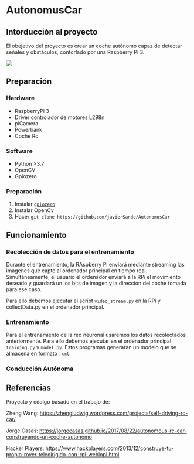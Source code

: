 # AutonomusCar

## Intorducción al proyecto
El obejetivo del proyecto es crear un coche autónomo capaz de detectar señales y obstáculos, contorlado por una Raspberry Pi 3.

<img src="https://drive.google.com/file/d/1eTHoCQzw91yEDIM7L9UKhwfxIqKW22Ud/view?usp=sharing">

## Preparación

### Hardware

- RaspberryPi 3
- Driver controlador de motores L298n
- piCamera
- Powerbank
- Coche Rc

### Software

- Python >3.7
- OpenCV
- Gpiozero

### Preparación

1. Instalar [`gpiozero`](https://gpiozero.readthedocs.io)
2. Instalar OpenCv
3. Hacer  ```git clone https://github.com/javierSande/AutonomusCar```

## Funcionamiento

### Recolección de datos para el entrenamiento

Durante el entrenamiento, la RAspberry Pi enviará mediante streaming las imagenes que capte al ordenador principal en tiempo real. Simultáneamente, el usuario el ordenador enviará a la RPi el movimiento deseado y guardará un los bits de imagen y la dirección del coche tomada para ese caso.

Para ello debemos ejecutar el script `video_stream.py` en la RPi y collectData.py en el ordenador principal.

### Entrenamiento

Para el entrenamiento de la red neuronal usaremos los datos recolectados anteriormente. Para ello debemos ejecutar en el ordenador principal `training.py` y `model.py`. Estos programas generaran un modelo que se almacena en formato `.xml`.

### Conducción Autónoma



## Referencias
Proyecto y código basado en el trabajo de:

Zheng Wang: https://zhengludwig.wordpress.com/projects/self-driving-rc-car/

Jorge Casas: https://jorgecasas.github.io/2017/08/22/autonomous-rc-car-construyendo-un-coche-autonomo

Hacker Players: https://www.hackplayers.com/2013/12/construye-tu-propio-rover-teledirigido-con-rpi-webiopi.html
